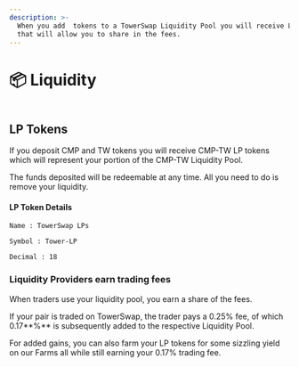 ```yaml
---
description: >-
  When you add  tokens to a TowerSwap Liquidity Pool you will receive LP tokens
  that will allow you to share in the fees.
---
```


# 📦 Liquidity

<figure><img src="../../../../.gitbook/assets/head4.png" alt=""><figcaption></figcaption></figure>

## LP Tokens

If you deposit CMP and TW tokens you will receive CMP-TW LP tokens which will represent your portion of the CMP-TW Liquidity Pool.

The funds deposited will be redeemable at any time. All you need to do is remove your liquidity.

#### LP Token Details

`Name : TowerSwap LPs`

`Symbol : Tower-LP`

`Decimal : 18`

### Liquidity Providers earn trading fees

When traders use your liquidity pool, you earn a share of the fees.

If your pair is traded on TowerSwap, the trader pays a 0.25% fee, of which 0.17**%** is subsequently added to the respective Liquidity Pool.

For added gains, you can also farm your LP tokens for some sizzling yield on our Farms all while still earning your 0.17% trading fee.
